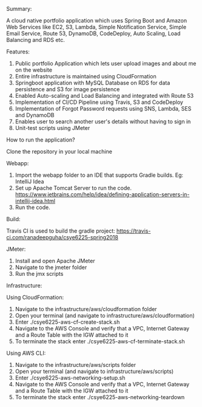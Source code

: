 Summary:

A cloud native portfolio application which uses Spring Boot and Amazon Web Services like EC2, S3, Lambda, Simple Notification Service, Simple Email Service, Route 53, DynamoDB, CodeDeploy, Auto Scaling, Load Balancing and RDS etc.


Features:

1. Public portfolio Application which lets user upload images and about me on the website
2. Entire infrastructure is maintained using CloudFormation
3. Springboot application with MySQL Database on RDS for data persistence and S3 for image persistence
4. Enabled Auto-scaling and Load Balancing and integrated with Route 53
5. Implementation of CI/CD Pipeline using Travis, S3 and CodeDeploy
6. Implementation of Forgot Password requests using SNS, Lambda, SES and DynamoDB 
7. Enables user to search another user's details without having to sign in
8. Unit-test scripts using JMeter



How to run the application?

Clone the repository in your local machine

Webapp:

1. Import the webapp folder to an IDE that supports Gradle builds. Eg: IntelliJ Idea
2. Set up Apache Tomcat Server to run the code. https://www.jetbrains.com/help/idea/defining-application-servers-in-intellij-idea.html
3. Run the code.


Build:

Travis CI is used to build the gradle project:
https://travis-ci.com/ranadeepguha/csye6225-spring2018


JMeter:

1. Install and open Apache JMeter
2. Navigate to the jmeter folder
3. Run the jmx scripts



Infrastructure:

Using CloudFormation:
1. Navigate to the infrastructure/aws/cloudformation folder
2. Open your terminal (and navigate to infrastructure/aws/cloudformation)
3. Enter ./csye6225-aws-cf-create-stack.sh <Stack Name>
4. Navigate to the AWS Console and verify that a VPC, Internet Gateway and a Route Table with the IGW attached to it
5. To terminate the stack enter ./csye6225-aws-cf-terminate-stack.sh <Stack Name>


Using AWS CLI:

1. Navigate to the infrastructure/aws/scripts folder
2. Open your terminal (and navigate to infrastructure/aws/scripts)
3. Enter ./csye6225-aws-networking-setup.sh <VPC Name>
4. Navigate to the AWS Console and verify that a VPC, Internet Gateway and a Route Table with the IGW attached to it
5. To terminate the stack enter ./csye6225-aws-networking-teardown <VPC Name>
